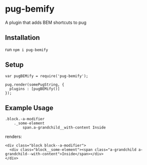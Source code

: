 # pug-bemify
A plugin that adds BEM shortcuts to pug

## Installation
run `npm i pug-bemify`

## Setup
```
var pugBEMify = require('pug-bemify');

pug.render(somePugString, {
  plugins : [pugBEMify()]
});
```

## Example Usage
```
.block.-a-modifier
    ._some-element
        span.a-grandchild__with-content Inside
```
renders:
```
<div class="block block--a-modifier">
  <div class="block__some-element"><span class="a-grandchild a-grandchild--with-content">Inside</span></div>
</div>
```

